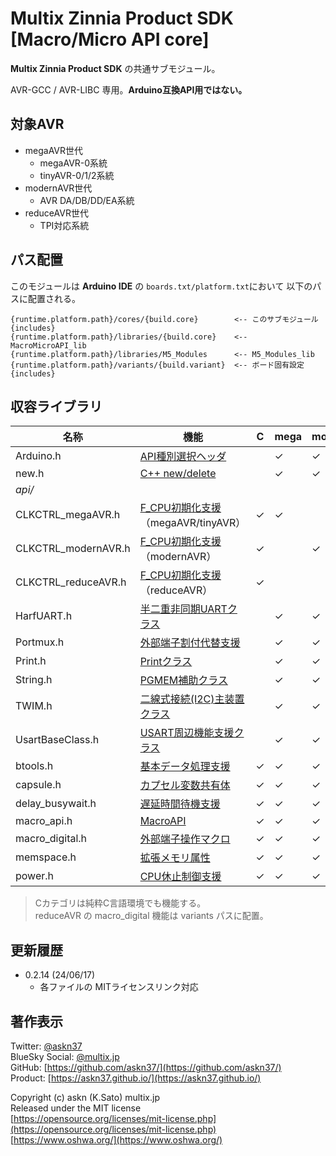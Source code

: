 # Multix Zinnia Product SDK [Macro/Micro API core]

__Multix Zinnia Product SDK__
の共通サブモジュール。

AVR-GCC / AVR-LIBC 専用。__Arduino互換API用ではない。__

## 対象AVR

- megaAVR世代
  - megaAVR-0系統
  - tinyAVR-0/1/2系統
- modernAVR世代
  - AVR DA/DB/DD/EA系統
- reduceAVR世代
  - TPI対応系統

## パス配置

このモジュールは __Arduino IDE__ の
`boards.txt/platform.txt`において
以下のパスに配置される。

```plain
{runtime.platform.path}/cores/{build.core}        <-- このサブモジュール {includes}
{runtime.platform.path}/libraries/{build.core}    <-- MacroMicroAPI_lib
{runtime.platform.path}/libraries/M5_Modules      <-- M5_Modules_lib
{runtime.platform.path}/variants/{build.variant}  <-- ボード固有設定 {includes}
```

## 収容ライブラリ

|名称|機能|C|mega|modern|reduce|
|-|-|-|-|-|-|
|Arduino.h|[API種別選択ヘッダ](https://github.com/askn37/askn37.github.io/wiki/Micro_API#arduinoh)||✓|✓|✓
|new.h|[C++ new/delete](https://github.com/askn37/askn37.github.io/wiki/Micro_API#newh)||✓|✓|
|_api/_|
|CLKCTRL_megaAVR.h|[F_CPU初期化支援](https://github.com/askn37/askn37.github.io/wiki/Micro_API#apiclkctrl_h)（megaAVR/tinyAVR）|✓|✓
|CLKCTRL_modernAVR.h|[F_CPU初期化支援](https://github.com/askn37/askn37.github.io/wiki/Micro_API#apiclkctrl_h)（modernAVR）|✓||✓
|CLKCTRL_reduceAVR.h|[F_CPU初期化支援](https://github.com/askn37/askn37.github.io/wiki/Micro_API#apiclkctrl_h)（reduceAVR）|✓|||✓
|HarfUART.h|[半二重非同期UARTクラス](https://github.com/askn37/askn37.github.io/wiki/HarfUART)||✓|✓
|Portmux.h|[外部端子割付代替支援](https://github.com/askn37/askn37.github.io/wiki/Micro_API#apiportmuxh)||✓|✓
|Print.h|[Printクラス](https://github.com/askn37/askn37.github.io/wiki/Micro_API#apiprinth)||✓|✓
|String.h|[PGMEM補助クラス](https://github.com/askn37/askn37.github.io/wiki/Micro_API#apistringh)||✓|✓
|TWIM.h|[二線式接続(I2C)主装置クラス](https://github.com/askn37/askn37.github.io/wiki/TWIM)||✓|✓
|UsartBaseClass.h|[USART周辺機能支援クラス](https://github.com/askn37/askn37.github.io/wiki/Micro_API#apiusartbaseclassh)||✓|✓
|btools.h|[基本データ処理支援](https://github.com/askn37/askn37.github.io/wiki/Micro_API#apibtoolsh)|✓|✓|✓|✓
|capsule.h|[カプセル変数共有体](https://github.com/askn37/askn37.github.io/wiki/Micro_API#apicapsuleh)|✓|✓|✓|✓
|delay_busywait.h|[遅延時間待機支援](https://github.com/askn37/askn37.github.io/wiki/Macro_API#apidelay_busywaith)|✓|✓|✓|✓
|macro_api.h|[MacroAPI](https://github.com/askn37/askn37.github.io/wiki/Macro_API#apimacro_apih)|✓|✓|✓|✓
|macro_digital.h|[外部端子操作マクロ](https://github.com/askn37/askn37.github.io/wiki/Macro_API#apimacro_digitalh)|✓|✓|✓|\*
|memspace.h|[拡張メモリ属性](https://github.com/askn37/askn37.github.io/wiki/Macro_API#apimemspaceh)|✓|✓|✓|✓
|power.h|[CPU休止制御支援](https://github.com/askn37/askn37.github.io/wiki/Micro_API#apipowerh)|✓|✓|✓|✓

> Cカテゴリは純粋C言語環境でも機能する。\
> reduceAVR の macro_digital 機能は variants パスに配置。

## 更新履歴

- 0.2.14 (24/06/17)
  - 各ファイルの MITライセンスリンク対応

## 著作表示

Twitter: [@askn37](https://twitter.com/askn37) \
BlueSky Social: [@multix.jp](https://bsky.app/profile/multix.jp) \
GitHub: [https://github.com/askn37/](https://github.com/askn37/) \
Product: [https://askn37.github.io/](https://askn37.github.io/)

Copyright (c) askn (K.Sato) multix.jp \
Released under the MIT license \
[https://opensource.org/licenses/mit-license.php](https://opensource.org/licenses/mit-license.php) \
[https://www.oshwa.org/](https://www.oshwa.org/)
